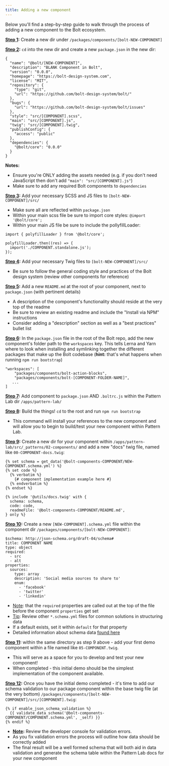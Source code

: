 ```yaml
---
title: Adding a new component
---
```

Below you'll find a step-by-step guide to walk through the process of adding a new component to the Bolt ecosystem.

**<u>Step 1</u>:**  Create a new dir under `/packages/components/[bolt-NEW-COMPONENT]`

**<u>Step 2</u>:** `cd` into the new dir and create a new `package.json` in the new dir:
```
{
  "name": "@bolt/[NEW-COMPONENT]",
  "description": "BLANK Component in Bolt",
  "version": "0.0.0",
  "homepage": "https://bolt-design-system.com",
  "license": "MIT",
  "repository": {
    "type": "git",
    "url": "https://github.com/bolt-design-system/bolt/"
  },
  "bugs": {
    "url": "https://github.com/bolt-design-system/bolt/issues"
  },
  "style": "src/[COMPONENT].scss",
  "main": "src/[COMPONENT].js",
  "twig": "src/[COMPONENT].twig",
  "publishConfig": {
    "access": "public"
  },
  "dependencies": {
    "@bolt/core": "0.0.0"
  }
}
```
**Notes:**
- Ensure you're ONLY adding the assets needed (e.g. if you don't need JavaScript then don't add `"main": "src/[COMPONENT].js"`)
- Make sure to add any required Bolt components to `dependencies`

**<u>Step 3</u>:** Add your necessary SCSS and JS files to `[bolt-NEW-COMPONENT]/src/`

- Make sure all are reflected within `package.json`
- Within your main scss file be sure to import core styles: `@import '@bolt/core';`
- Within your main JS file be sure to include the pollyfillLoader:

```
import { polyfillLoader } from '@bolt/core';

polyfillLoader.then((res) => {
  import('./COMPONENT.standalone.js');
});
```

**<u>Step 4</u>:** Add your necessary Twig files to `[bolt-NEW-COMPONENT]/src/`

- Be sure to follow the general coding style and practices of the Bolt design system (review other components for reference)

**<u>Step 5</u>:** Add a new `README.md` at the root of your component, next to `package.json` (with pertinent details)

- A description of the component's functionality should reside at the very top of the readme
- Be sure to review an existing readme and include the "Install via NPM" instructions
- Consider adding a "description" section as well as a "best practices" bullet list

**<u>Step 6</u>:** In the `package.json` file in the root of the Bolt repo, add the new component's folder path to the `workspaces` key. This tells Lerna and Yarn where to look when installing and symlinking together the different packages that make up the Bolt codebase (**hint:** that's what happens when running `npm run bootstrap`)

```
"workspaces": [
    "packages/components/bolt-action-blocks",
    "packages/components/bolt-[COMPONENT-FOLDER-NAME]",
   ...
]
```

**<u>Step 7</u>:** Add component to `package.json` AND `.boltrc.js` within the Pattern Lab dir `/apps/pattern-lab/`

**<u>Step 8</u>:** Build the things! `cd` to the root and run `npm run bootstrap`

- This command will install your references to the new component and will allow you to begin to build/test your new component within Pattern Lab.

**<u>Step 9</u>:** Create a new dir for your component within `/apps/pattern-lab/src/_patterns/02-components/` and add a new "docs" twig file, named like `00-COMPONENT-docs.twig`:

```
{% set schema = get_data('@bolt-components-COMPONENT/NEW-COMPONENT.schema.yml') %}
{% set code %}
  {% verbatim %}
    {# component implementation example here #}
  {% endverbatim %}
{% endset %}

{% include '@utils/docs.twig' with {
  schema: schema,
  code: code,
  readmeFile: '@bolt-components-COMPONENT/README.md',
} only %}
```

**<u>Step 10</u>:** Create a new `[NEW-COMPONENT].schema.yml` file within the component dir `/packages/components/[bolt-NEW-COMPONENT]`:

```
$schema: http://json-schema.org/draft-04/schema#
title: COMPONENT NAME
type: object
required:
  - src
  - alt
properties:
  sources:
    type: array
    description: 'Social media sources to share to'
    enum:
      - 'facebook'
      - 'twitter'
      - 'linkedin'
``` 

- <u>Note</u>: that the `required` properties are called out at the top of the file before the component `properties` get set
- <u>Tip</u>: Review other `*.schema.yml` files for common solutions in structuring data
- If a default exists, set it within `default` for that property
- Detailed information about schema data [found here](https://spacetelescope.github.io/understanding-json-schema/)

**<u>Step 11</u>:** within the same directory as step 9 above - add your first demo component within a file named like `05-COMPONENT.twig`.

- This will serve as a space for you to develop and test your new component!
- When completed - this initial demo should be the simplest implementation of the component available.

**<u>Step 12</u>:** Once you have the initial demo completed - it's time to add our schema validation to our package component within the base twig file (at the very bottom) `/packages/components/[bolt-NEW-COMPONENT]/src/[COMPONENT].twig`:

```
{% if enable_json_schema_validation %}
  {{ validate_data_schema('@bolt-components-COMPONENT/COMPONENT.schema.yml', _self) }}
{% endif %}
```

- **<u>Note</u>:** Review the developer console for validation errors.
- As you fix validation errors the process will outline how data should be correctly added
- The final result will be a well formed schema that will both aid in data validation and generate the schema table within the Pattern Lab docs for your new component